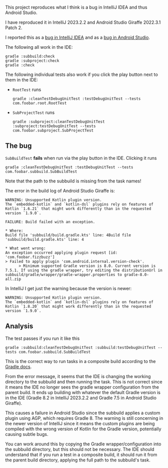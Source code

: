 This project reproduces what I think is a bug in IntelliJ IDEA and thus Android
Studio.

I have reproduced it in IntelliJ 2023.2.2 and Android Studio Giraffe 2022.3.1
Patch 2.

I reported this as a [bug in IntelliJ IDEA][jbug] and as a [bug in Android
Studio][asbug].

[jbug]: https://youtrack.jetbrains.com/issue/IDEA-334328/
[asbug]: https://issuetracker.google.com/issues/303807958

The following all work in the IDE:

```
gradle :subbuild:check
gradle :subproject:check
gradle :check
```

The following individual tests also work if you click the play button next to
them in the IDE:

* `RootTest` runs

      gradle :cleanTestDebugUnitTest :testDebugUnitTest --tests com.foobar.root.RootTest
* `SubProjectTest` runs

      gradle :subproject:cleanTestDebugUnitTest :subproject:testDebugUnitTest --tests com.foobar.subproject.SubProjectTest

## The bug

`SubBuildTest` **fails** when run via the play button in the IDE. Clicking it runs

    gradle :cleanTestDebugUnitTest :testDebugUnitTest --tests com.foobar.subbuild.SubBuildTest

Note that the path to the subbuild is missing from the task names!

The error in the build log of Android Studio Giraffe is:

```
WARNING: Unsupported Kotlin plugin version.
The `embedded-kotlin` and `kotlin-dsl` plugins rely on features of Kotlin `1.6.21` that might work differently than in the requested version `1.9.0`.

FAILURE: Build failed with an exception.

* Where:
Build file 'subbuild/build.gradle.kts' line: 4Build file 'subbuild/build.gradle.kts' line: 4

* What went wrong:
An exception occurred applying plugin request [id: 'com.foobar.fizzbuzz']
> Failed to apply plugin 'com.android.internal.version-check'.
      > Minimum supported Gradle version is 8.0. Current version is 7.5.1. If using the gradle wrapper, try editing the distributionUrl in subbuild/gradle/wrapper/gradle-wrapper.properties to gradle-8.0-all.zip
```

In IntelliJ I get just the warning because the version is newer:

```
WARNING: Unsupported Kotlin plugin version.
The `embedded-kotlin` and `kotlin-dsl` plugins rely on features of Kotlin `1.8.20` that might work differently than in the requested version `1.9.0`.
```

## Analysis

The test passes if you run it like this

    gradle :subbuild:cleanTestDebugUnitTest :subbuild:testDebugUnitTest --tests com.foobar.subbuild.SubBuildTest

This is the correct way to run tasks in a composite build according to the
[Gradle docs](https://docs.gradle.org/current/userguide/composite_builds.html).

From the error message, it seems that the IDE is changing the working directory
to the subbuild and then running the task. This is not correct since it means
the IDE no longer sees the gradle wrapper configuration from the parent build.
It ends up building with whatever the default Gradle version is in the IDE
(Gradle 8.2 in IntelliJ 2023.2.2 and Gradle 7.5 in Android Studio Giraffe).

This causes a failure in Android Studio since the subbuild applies a custom
plugin using AGP, which requires Gradle 8. The warning is still concerning in
the newer version of IntelliJ since it means the custom plugins are being
compiled with the wrong version of Kotlin for the Gradle version, potentially
causing subtle bugs.

You can work around this by copying the Gradle wrapper/configuration into the
subbuild directory, but this should not be necessary. The IDE should understand
that if you run a test in a composite build, it should run it from the parent
build directory, applying the full path to the subbuild's task.
